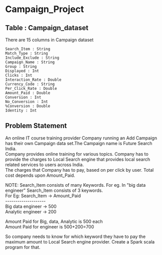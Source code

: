 # Campaign_Project

## Table : Campaign_dataset

There are 15 columns in Campaign dataset

```
Search_Item : String
Match_Type : String          
Include_Exclude : String          
Campaign_Name : String          
Group : String          
Displayed : Int         
Clicks : Int          
Interaction_Rate : Double          
Currency_Code : String          
Per_Click_Rate : Double          
Amount_Paid : Double          
Conversion : Int          
No_Conversion : Int          
%Conversion : Double          
Identity : Int
```

## Problem Statement

An online IT course training provider Company running an Add Campaign has their own Campaign data set.The Campaign name is Future Search India.<br>
Company provides online training for various topics. Company has to provide the charges to Local Search engine that provides local search related services to users across India. <br>
The charges that Company has to pay, based on per click by user. Total cost depends upon Amount_Paid. 

NOTE: Search_Item consists of many Keywords. For eg. In "big data engineer" Search_Item consists of 3 keywords.<br>
   For Eg:     Search_Item ->			Amount_Paid<br>
   				--------------------<br>
 				Big data engineer -> 500<br>
				Analytic engineer -> 200<br>
        
Amount Paid for Big, data, Analytic is 500 each<br>
Amount Paid for engineer is 500+200=700<br>

So company needs to know for which keyword they have to pay the maximum amount to Local Search engine provider. Create a Spark scala program for that.
